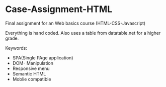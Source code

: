 # Case-Assignment-HTML

Final assignment for an Web basics course (HTML-CSS-Javascript)

Everything is hand coded. Also uses a table from datatable.net for a higher grade.

Keywords:

- SPA(Single PAge application)
- DOM- Manipulation
- Responsive menu
- Semantic HTML
- Moblie compatible
